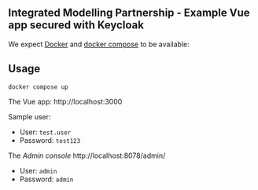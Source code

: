## Integrated Modelling Partnership - Example Vue app secured with Keycloak

We expect [Docker](https://docs.docker.com/engine/install/) and [docker
compose](https://docs.docker.com/compose/) to be available:

## Usage

```
docker compose up
```

The Vue app: http://localhost:3000

Sample user:

* User: `test.user`
* Password: `test123`

The _Admin console_ http://localhost:8078/admin/

* User: `admin`
* Password: `admin`
